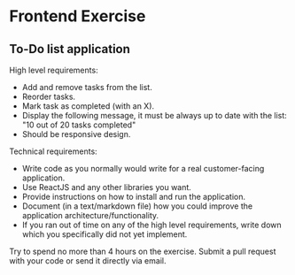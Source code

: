 # Frontend Exercise

## To-Do list application

High level requirements:

- Add and remove tasks from the list. 
- Reorder tasks.
- Mark task as completed (with an X).
- Display the following message, it must be always up to date with the list: "10 out of 20 tasks completed"
- Should be responsive design.

Technical requirements:

- Write code as you normally would write for a real customer-facing application.
- Use ReactJS and any other libraries you want.
- Provide instructions on how to install and run the application.
- Document (in a text/markdown file) how you could improve the application architecture/functionality.
- If you ran out of time on any of the high level requirements, write down which you specifically did not yet implement.

Try to spend no more than 4 hours on the exercise. Submit a pull request with your code or send it directly via email.
